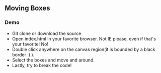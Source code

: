 ## Moving Boxes

### Demo
* Git clone or download the source
* Open index.html in your favorite browser. Not IE please, even if that's your favorite! No!
* Double click anywhere on the canvas region(it is bounded by a black border :) ). 
* Select the boxes and move and around.
* Lastly, try to break the code!

